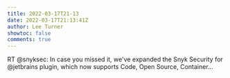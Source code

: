 ```yaml
---
title: 2022-03-17T21-13
date: 2022-03-17T21:13:41Z
author: Lee Turner
showtoc: false
comments: true
---
```


RT @snyksec: In case you missed it, we've expanded the Snyk Security for @jetbrains plugin, which now supports Code, Open Source, Container…


